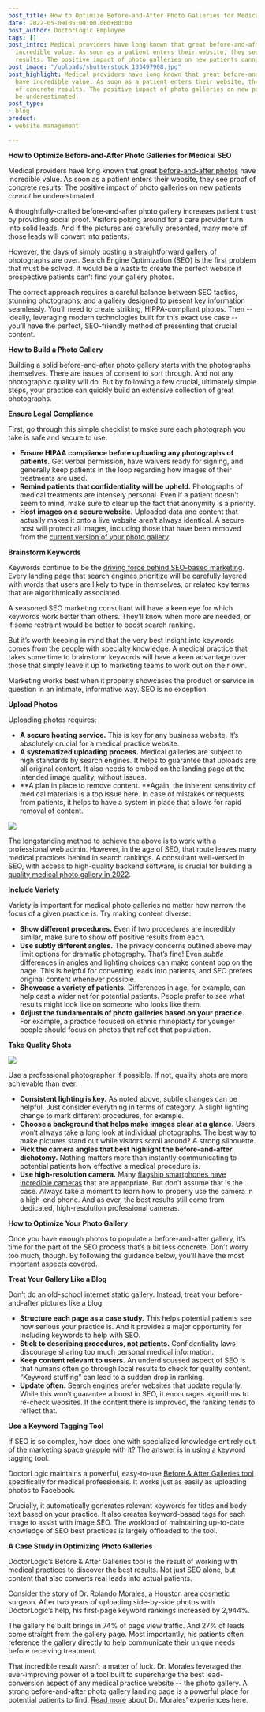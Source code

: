 ```yaml
---
post_title: How to Optimize Before-and-After Photo Galleries for Medical SEO
date: 2022-05-09T05:00:00.000+00:00
post_author: DoctorLogic Employee
tags: []
post_intro: Medical providers have long known that great before-and-after photos have
  incredible value. As soon as a patient enters their website, they see proof of concrete
  results. The positive impact of photo galleries on new patients cannot be underestimated.
post_image: "/uploads/shutterstock_133497908.jpg"
post_highlight: Medical providers have long known that great before-and-after photos
  have incredible value. As soon as a patient enters their website, they see proof
  of concrete results. The positive impact of photo galleries on new patients cannot
  be underestimated.
post_type:
- blog
product:
- website management

---
```

**How to Optimize Before-and-After Photo Galleries for Medical SEO**

Medical providers have long known that great [before-and-after photos](https://doctorlogic.com/blog/increase-traffic-conversions.html) have incredible value. As soon as a patient enters their website, they see proof of concrete results. The positive impact of photo galleries on new patients _cannot_ be underestimated.

A thoughtfully-crafted before-and-after photo gallery increases patient trust by providing social proof. Visitors poking around for a care provider turn into solid leads. And if the pictures are carefully presented, many more of those leads will convert into patients.

However, the days of simply posting a straightforward gallery of photographs are over. Search Engine Optimization (SEO) is the first problem that must be solved. It would be a waste to create the perfect website if prospective patients can’t find your gallery photos.

The correct approach requires a careful balance between SEO tactics, stunning photographs, and a gallery designed to present key information seamlessly. You’ll need to create striking, HIPPA-compliant photos. Then -- ideally, leveraging modern technologies built for this exact use case -- you’ll have the perfect, SEO-friendly method of presenting that crucial content.

**How to Build a Photo Gallery**

Building a solid before-and-after photo gallery starts with the photographs themselves. There are issues of consent to sort through. And not any photographic quality will do. But by following a few crucial, ultimately simple steps, your practice can quickly build an extensive collection of great photographs.

**Ensure Legal Compliance**

First, go through this simple checklist to make sure each photograph you take is safe and secure to use:

* **Ensure HIPAA compliance before uploading any photographs of patients.** Get verbal permission, have waivers ready for signing, and generally keep patients in the loop regarding how images of their treatments are used.
* **Remind patients that confidentiality will be upheld.** Photographs of medical treatments are intensely personal. Even if a patient doesn’t seem to mind, make sure to clear up the fact that anonymity is a priority.
* **Host images on a secure website.** Uploaded data and content that actually makes it onto a live website aren’t always identical. A secure host will protect all images, including those that have been removed from the [current version of your photo gallery](https://doctorlogic.com/blog/win-new-patients-online-photo-galleries.html).

**Brainstorm Keywords**

Keywords continue to be the [driving force behind SEO-based marketing](https://www.bloomberg.com/press-releases/2021-05-14/simon-white-seo-discusses-role-of-seo-in-2021). Every landing page that search engines prioritize will be carefully layered with words that users are likely to type in themselves, or related key terms that are algorithmically associated.

A seasoned SEO marketing consultant will have a keen eye for which keywords work better than others. They’ll know when more are needed, or if some restraint would be better to boost search ranking.

But it’s worth keeping in mind that the very best insight into keywords comes from the people with specialty knowledge. A medical practice that takes some time to brainstorm keywords will have a keen advantage over those that simply leave it up to marketing teams to work out on their own.

Marketing works best when it properly showcases the product or service in question in an intimate, informative way. SEO is no exception.

**Upload Photos**

Uploading photos requires:

* **A secure hosting service.** This is key for any business website. It’s absolutely crucial for a medical practice website.
* **A systematized uploading process.** Medical galleries are subject to high standards by search engines. It helps to guarantee that uploads are all original content. It also needs to embed on the landing page at the intended image quality, without issues.
* **A plan in place to remove content. **Again, the inherent sensitivity of medical materials is a top issue here. In case of mistakes or requests from patients, it helps to have a system in place that allows for rapid removal of content.

![](/uploads/shutterstock_1413516746.jpg)

The longstanding method to achieve the above is to work with a professional web admin. However, in the age of SEO, that route leaves many medical practices behind in search rankings. A consultant well-versed in SEO, with access to high-quality backend software, is crucial for building a [quality medical photo gallery in 2022](https://doctorlogic.com/blog/5-steps-gallery-success.html).

**Include Variety**

Variety is important for medical photo galleries no matter how narrow the focus of a given practice is. Try making content diverse:

* **Show different procedures.** Even if two procedures are incredibly similar, make sure to show off positive results from each.
* **Use subtly different angles.** The privacy concerns outlined above may limit options for dramatic photography. That’s fine! Even _subtle_ differences in angles and lighting choices can make content pop on the page. This is helpful for converting leads into patients, and SEO prefers original content whenever possible.
* **Showcase a variety of patients.** Differences in age, for example, can help cast a wider net for potential patients. People prefer to see what results might look like on someone who looks like them.
* **Adjust the fundamentals of photo galleries based on your practice.** For example, a practice focused on ethnic rhinoplasty for younger people should focus on photos that reflect that population.

**Take Quality Shots**

![](/uploads/shutterstock_107741804.jpg)

Use a professional photographer if possible. If not, quality shots are more achievable than ever:

* **Consistent lighting is key.** As noted above, subtle changes can be helpful. Just consider everything in terms of category. A slight lighting change to mark different procedures, for example.
* **Choose a background that helps make images clear at a glance.** Users won’t always take a long look at individual photographs. The best way to make pictures stand out while visitors scroll around? A strong silhouette.
* **Pick the camera angles that best highlight the before-and-after dichotomy.** Nothing matters more than instantly communicating to potential patients how effective a medical procedure is.
* **Use high-resolution camera.** Many [flagship smartphones have incredible cameras](https://www.tomsguide.com/us/best-phone-cameras,review-2272.html) that are appropriate. But don’t assume that is the case. Always take a moment to learn how to properly use the camera in a high-end phone. And as ever, the best results still come from dedicated, high-resolution professional cameras.

**How to Optimize Your Photo Gallery**

Once you have enough photos to populate a before-and-after gallery, it’s time for the part of the SEO process that’s a bit less concrete. Don’t worry too much, though. By following the guidance below, you’ll have the most important aspects covered.

**Treat Your Gallery Like a Blog**

Don’t do an old-school internet static gallery. Instead, treat your before-and-after pictures like a blog:

* **Structure each page as a case study.** This helps potential patients see how serious your practice is. And it provides a major opportunity for including keywords to help with SEO.
* **Stick to describing procedures, not patients.** Confidentiality laws discourage sharing too much personal medical information.
* **Keep content relevant to users.** An underdiscussed aspect of SEO is that humans often go through local results to check for quality content. “Keyword stuffing” can lead to a sudden drop in ranking.
* **Update often.** Search engines prefer websites that update regularly. While this won’t guarantee a boost in SEO, it encourages algorithms to re-check websites. If the content there is improved, the ranking tends to reflect that.

**Use a Keyword Tagging Tool**

If SEO is so complex, how does one with specialized knowledge entirely out of the marketing space grapple with it? The answer is in using a keyword tagging tool.

DoctorLogic maintains a powerful, easy-to-use [Before & After Galleries tool](https://doctorlogic.com/medical-website-content-multiplier/before-and-after-galleries) specifically for medical professionals. It works just as easily as uploading photos to Facebook.

Crucially, it automatically generates relevant keywords for titles and body text based on your practice. It also creates keyword-based tags for each image to assist with image SEO. The workload of maintaining up-to-date knowledge of SEO best practices is largely offloaded to the tool.

**A Case Study in Optimizing Photo Galleries**

DoctorLogic’s Before & After Galleries tool is the result of working with medical practices to discover the best results. Not just SEO alone, but content that also converts real leads into actual patients.

Consider the story of Dr. Rolando Morales, a Houston area cosmetic surgeon. After two years of uploading side-by-side photos with DoctorLogic’s help, his first-page keyword rankings increased by 2,944%.

The gallery he built brings in 74% of page view traffic. And 27% of leads come straight from the gallery page. Most importantly, his patients often reference the gallery directly to help communicate their unique needs before receiving treatment.

That incredible result wasn’t a matter of luck. Dr. Morales leveraged the ever-improving power of a tool built to supercharge the best lead-conversion aspect of any medical practice website -- the photo gallery. A strong before-and-after photo gallery landing page is a powerful place for potential patients to find. [Read more](https://doctorlogic.com/case-studies/morales-plastic-surgery) about Dr. Morales’ experiences here.